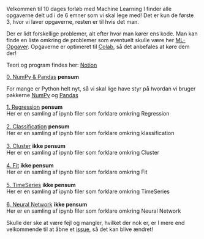 Velkommen til 10 dages forløb med Machine Learning
I finder alle opgaverne delt ud i de 6 emner som vi skal lege med! Det er kun de første 3, hvor vi laver opgaverne, resten er til hvis det man.

Der er lidt forskellige problemer, alt efter hvor man kører ens kode. Man kan finde en liste omkring de problemer som eventuelt skulle være her [ML-Opgaver](https://mercantec.notion.site/Opgaver-til-Machine-Learning-bf08a61b5688498a9e0047234e3da991?pvs=4). Opgaverne er optimeret til [Colab](https://colab.google/), så det anbefales at køre dem der!

Teori og program findes her: [Notion](https://mercantec.notion.site/Machine-Learning-e89a2baf0d414172b13d07465366482e?pvs=4)

[0. NumPy & Pandas](0.%20NumPy%20&%20Pandas/) **pensum**

For mange er Python helt nyt, så vi skal lige have styr på hvordan vi bruger pakkerne [NumPy](https://mercantec.notion.site/NumPy-43c1df607f734e688a6e9c266db871a9?pvs=4) og [Pandas](https://mercantec.notion.site/Pandas-222dfee0191e41789aea456f3ecdd71c?pvs=4)

[1. Regression](1.%20Regression/) **pensum** <br>
Her er en samling af ipynb filer som forklare omkring Regression<br><br>
[2. Classification](2.%20Classification/) **pensum** <br>
Her er en samling af ipynb filer som forklare omkring klassification<br><br>
[3. Cluster](3.%20Cluster/) **ikke pensum** <br>
Her er en samling af ipynb filer som forklare omkring Cluster<br><br>
[4. Fit](4.%20Fit/) **ikke pensum** <br>
Her er en samling af ipynb filer som forklare omkring Fit<br><br>
[5. TimeSeries](5.%20TimeSeries/) **ikke pensum** <br>
Her er en samling af ipynb filer som forklare omkring TimeSeries<br><br>
[6. Neural Network](6.%20Neural%20Network/) **ikke pensum** <br>
Her er en samling af ipynb filer som forklare omkring Neural Network<br>

Skulle der ske at være fejl og mangler, hvilket der nok er, er I mere end velkommende til at åbne et [issue](https://github.com/Mercantec-GHC/MachineLearning/issues/new/choose), så det kan blive ændret!
